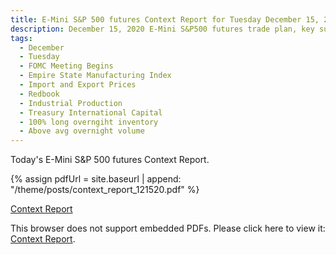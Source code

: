 ```yaml
---
title: E-Mini S&P 500 futures Context Report for Tuesday December 15, 2020
description: December 15, 2020 E-Mini S&P500 futures trade plan, key support and resistance zones, and volatility analysis.
tags:
  - December
  - Tuesday
  - FOMC Meeting Begins
  - Empire State Manufacturing Index 
  - Import and Export Prices 
  - Redbook 
  - Industrial Production 
  - Treasury International Capital 
  - 100% long overngiht inventory
  - Above avg overnight volume
---
```


Today's E-Mini S&P 500 futures Context Report.

{% assign pdfUrl = site.baseurl | append: "/theme/posts/context_report_121520.pdf" %}

<a href="{{pdfUrl}}">Context Report</a>

<object data="{{pdfUrl}}" type="application/pdf" width="700px" height="700px">
    <p>This browser does not support embedded PDFs. Please click here to view it: <a href="{{pdfUrl}}">Context Report</a>.</p>
</object>


